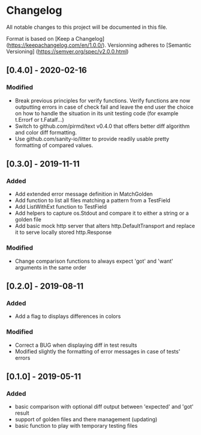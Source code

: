 # Changelog
All notable changes to this project will be documented in this file.

Format is based on [Keep a Changelog] (https://keepachangelog.com/en/1.0.0/).
Versionning adheres to [Semantic Versioning] (https://semver.org/spec/v2.0.0.html)

## [0.4.0] - 2020-02-16
### Modified
- Break previous principles for verify functions. Verify functions are now
  outputting errors in case of check fail and leave the end user the choice on
  how to handle the situation in its unit testing code (for example t.Errorf or
  t.Fatalf...)
- Switch to github.com/pirmd/text v0.4.0 that offers better diff algorithm and
  color diff formatting.
- Use github.com/sanity-io/litter to provide readily usable pretty formatting
  of compared values. 


## [0.3.0] - 2019-11-11
### Added
- Add extended error message definition in MatchGolden
- Add function to list all files matching a pattern from a TestField
- Add ListWithExt function to TestField
- Add helpers to capture os.Stdout and compare it to either a string or a
  golden file
- Add basic mock http server that alters http.DefaultTransport and replace it
  to serve locally stored http.Response
### Modified
- Change comparison functions to always expect 'got' and 'want' arguments in
  the same order


## [0.2.0] - 2019-08-11
### Added
- Add a flag to displays differences in colors
### Modified
- Correct a BUG when displaying diff in test results
- Modified slightly the formatting of error messages in case of tests' errors 

## [0.1.0] - 2019-05-11
### Added
- basic comparison with optional diff output between 'expected' and 'got' result
- support of golden files and there management (updating)
- basic function to play with temporary testing files
